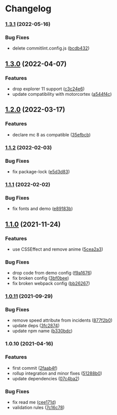 # Changelog

### [1.3.1](https://github.com/donkeyclip/motorcortex-presenter/compare/v1.3.0...v1.3.1) (2022-05-16)


### Bug Fixes

* delete commitlint.config.js ([bcdb432](https://github.com/donkeyclip/motorcortex-presenter/commit/bcdb4328dc517b0452bc76381e7260a9045c2efc))

## [1.3.0](https://github.com/donkeyclip/motorcortex-presenter/compare/v1.2.0...v1.3.0) (2022-04-07)


### Features

* drop explorer 11 support ([c3c24e6](https://github.com/donkeyclip/motorcortex-presenter/commit/c3c24e63de9974f84cfeec9fae35e9fda4506961))
* update compatibility with motorcortex ([a544f4c](https://github.com/donkeyclip/motorcortex-presenter/commit/a544f4ce010bd2d39378ba05541b53cfb26c3dc8))

## [1.2.0](https://www.github.com/donkeyclip/motorcortex-presenter/compare/v1.1.2...v1.2.0) (2022-03-17)


### Features

* declare mc 8 as compatible ([35efbcb](https://www.github.com/donkeyclip/motorcortex-presenter/commit/35efbcb172c7e6939dd76263c642bf336bf16fac))

### [1.1.2](https://www.github.com/donkeyclip/motorcortex-presenter/compare/v1.1.1...v1.1.2) (2022-02-03)


### Bug Fixes

* fix package-lock ([e5d3d83](https://www.github.com/donkeyclip/motorcortex-presenter/commit/e5d3d83c9c8cbb39273da3d4eb1387ad3b28a794))

### [1.1.1](https://www.github.com/donkeyclip/motorcortex-presenter/compare/v1.1.0...v1.1.1) (2022-02-02)


### Bug Fixes

* fix fonts and demo ([e89183b](https://www.github.com/donkeyclip/motorcortex-presenter/commit/e89183b72c7c7376ce60c60cc74ecc3912a4b934))

## [1.1.0](https://www.github.com/donkeyclip/motorcortex-presenter/compare/v1.0.11...v1.1.0) (2021-11-24)


### Features

* use CSSEffect and remove anime ([5cea2a3](https://www.github.com/donkeyclip/motorcortex-presenter/commit/5cea2a379f4ec9b85b3f3ced6fe36b979bf17daf))


### Bug Fixes

* drop code from demo config ([f9a1676](https://www.github.com/donkeyclip/motorcortex-presenter/commit/f9a16763eb7a54d027d348c42d577de7d5f1e00b))
* fix broken config ([3bf0bee](https://www.github.com/donkeyclip/motorcortex-presenter/commit/3bf0beee74d17b977d26c55329fb88cf9f77e8d3))
* fix broken webpack config ([bb26267](https://www.github.com/donkeyclip/motorcortex-presenter/commit/bb26267e595ef409f47cc455609258b37e638aac))

### [1.0.11](https://www.github.com/donkeyclip/motorcortex-presenter/compare/v1.0.10...v1.0.11) (2021-09-29)


### Bug Fixes

* remove speed attribute from incidents ([877f2b0](https://www.github.com/donkeyclip/motorcortex-presenter/commit/877f2b0a54d3676362179cda34a612a1d8b89bda))
* update deps ([3fc2874](https://www.github.com/donkeyclip/motorcortex-presenter/commit/3fc2874376814b60a674dfe2696abcc8fb373870))
* update npm name ([b330bdc](https://www.github.com/donkeyclip/motorcortex-presenter/commit/b330bdc48746b8e37e1dd5bb300af758d9e2443e))

### 1.0.10 (2021-04-16)


### Features

* first commit ([2faab4f](https://www.github.com/kissmybutton/motorcortex-presenter/commit/2faab4f34b6f19c7566aed03120f9440314abcaa))
* rollup integration and minor fixes ([51288b0](https://www.github.com/kissmybutton/motorcortex-presenter/commit/51288b046d66f72668895cf3300450a25f15ae09))
* update dependencies ([07c4ba2](https://www.github.com/kissmybutton/motorcortex-presenter/commit/07c4ba2f750fc860d0099dd1b132127b61a2aaa6))


### Bug Fixes

* fix read me ([cee171d](https://www.github.com/kissmybutton/motorcortex-presenter/commit/cee171d0429aea398ff42ddcf23e379354a50329))
* validation rules ([7c16c78](https://www.github.com/kissmybutton/motorcortex-presenter/commit/7c16c78aff000a98c4f25f7387e3fe42e74c1cab))
